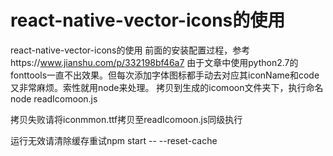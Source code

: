 # react-native-vector-icons的使用
react-native-vector-icons的使用
前面的安装配置过程，参考https://www.jianshu.com/p/332198bf46a7
由于文章中使用python2.7的fonttools一直不出效果。但每次添加字体图标都手动去对应其iconName和code又非常麻烦。索性就用node来处理。
拷贝到生成的icomoon文件夹下，执行命名node readIcomoon.js

拷贝失败请将iconmmon.ttf拷贝至readIcomoon.js同级执行


运行无效请清除缓存重试npm start -- --reset-cache
